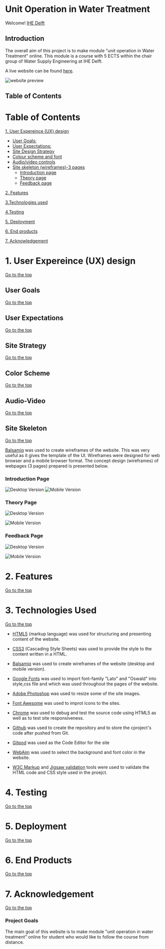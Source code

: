 
# Unit Operation in Water Treatment 
Welcome! [IHE Delft](http://un-ihe.org)
## Introduction
The overall aim of this project is to make module "unit operation in Water Treatment" online. This module is a course with 5 ECTS within the chair group of Water Supply Engineering at IHE Delft.

A live website can be found [here](https://dhakal79.github.io/Portfolio-project-MS1/).

![website preview](assets/images/screenshot.jpg)

## Table of Contents 

# Table of Contents
 [1. User Expereince (UX) design](#ux)
  - [User Goals:](#user-goals)
  - [User Expectations:](#user-expectations)
  - [Site Design Strategy](#site-strategy)
  -	[Colour scheme and font](#color-scheme)
  - [Audio/video controls](#audio-video)
  - [Site skeleton (wireframes)-3 pages](#wireframes)
    - [Introduction page](#introduction-page)
    - [Theory page](#theory-page)
    - [Feedback page](#feedback-page)

      
  [2. Features](#features)

  [3.Technologies used](#technologies-used)

  [4.Testing](#testing)

  [5. Deployment](#deployment)

  [6. End products](#end-products)

  [7. Acknowledgement](#acknowledgement)

  <a name="ux"></a>
# 1. User Expereince (UX) design
  [Go to the top](#table-of-contents)

<a name="user-goals"></a>
## User Goals
  [Go to the top](#table-of-contents)

<a name="user-expectations"></a>
## User Expectations
  [Go to the top](#table-of-contents)

<a name="site-strategy"></a>
## Site Strategy
  [Go to the top](#table-of-contents)

<a name="color-scheme"></a>
## Color Scheme
  [Go to the top](#table-of-contents)

<a name="audio-video"></a>
## Audio-Video
  [Go to the top](#table-of-contents)

<a name="wireframes"></a>
## Site Skeleton
  [Go to the top](#table-of-contents)
 
[Balsamiq](https://balsamiq.com/) was used to create wireframes of the website. This was very useful as it gives the template of the UI. Wireframes were designed for web browser and a mobile browser format. The concept design (wireframes) of webpages (3 pages) prepared is presented below.

<a name="introduction-page"></a>
### Introduction Page
![Desktop Version](./assets/images/introduction-desktop.png)
![Mobile Version](./assets/images/introduction-mobile.png)

	
<a name="theory-page"></a>
### Theory Page
  ![Desktop Version](./assets/images/theory-desktop.png)

![Mobile Version](./assets/images/theory-mobile.png)

<a name="feedback-page"></a>
### Feedback Page
![Desktop Version](./assets/images/feedback-desktop.png)

![Mobile Version](./assets/images/feedback-mobile.png)


  <a name="features"></a>
# 2. Features
  [Go to the top](#table-of-contents)
 
   <a name="technologies-used"></a>
# 3. Technologies Used
  [Go to the top](#table-of-contents)




* [HTML5](https://en.wikipedia.org/wiki/HTML5) (markup language) was used for structuring and presenting content of the website.
 
* [CSS3](https://en.wikipedia.org/wiki/CSS) (Cascading Style Sheets) was used to provide the style to the content written in a HTML.
* [Balsamiq](https://balsamiq.com/) was used to create wireframes of the website (desktop and mobile version).
* [Google Fonts](https://fonts.google.com/) was used to import font-family "Lato" and "Oswald" into style,css file and which was used throughout the pages of the website.
* [Adobe Photoshop](https://www.adobe.com/uk/products/photoshop.html) was used to resize some of the site images.
* [Font Awesome](https://fontawesome.com/) was used to improt icons to the sites.
* [Chrome](https://www.google.com/intl/en_uk/chrome/) was used to debug and test the source code using HTML5 as well as to test site responsiveness.
* [Github](https://github.com/) was used to create the repository and to store the cproject's code after pushed from Git.
* [Gitpod](https://www.gitpod.io/) was used as the Code Editor for the site

* [WebAim](https://webaim.org/resources/contrastchecker/) was used to select the background and font color in the website.
* [W3C Markup](https://validator.w3.org/) and [Jigsaw validation](https://jigsaw.w3.org/) tools were used to validate the HTML code and CSS style used in the proejct.




  <a name="testing"></a>
# 4. Testing
  [Go to the top](#table-of-contents)

  <a name="deployment"></a>
# 5. Deployment
  [Go to the top](#table-of-contents)

  <a name="end-product"></a>
# 6. End Products
  [Go to the top](#table-of-contents)

  <a name="acknowledgement"></a>
# 7. Acknowledgement
  [Go to the top](#table-of-contents)



  



### Project Goals

The main goal of this website is to make module "unit operation in water treatment" online for student who would like to follow the course from distance. 

